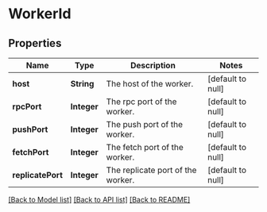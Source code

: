 # WorkerId
## Properties

| Name | Type | Description | Notes |
|------------ | ------------- | ------------- | -------------|
| **host** | **String** | The host of the worker. | [default to null] |
| **rpcPort** | **Integer** | The rpc port of the worker. | [default to null] |
| **pushPort** | **Integer** | The push port of the worker. | [default to null] |
| **fetchPort** | **Integer** | The fetch port of the worker. | [default to null] |
| **replicatePort** | **Integer** | The replicate port of the worker. | [default to null] |

[[Back to Model list]](../README.md#documentation-for-models) [[Back to API list]](../README.md#documentation-for-api-endpoints) [[Back to README]](../README.md)

